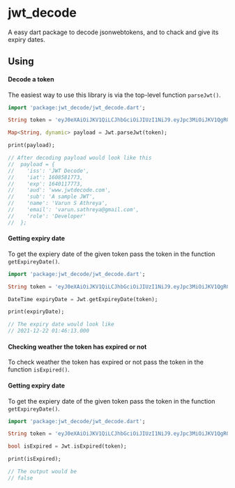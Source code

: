 # jwt_decode

A easy dart package to decode jsonwebtokens, and to chack and give its expiry dates.

## Using

#### Decode a token

The easiest way to use this library is via the top-level function `parseJwt()`.

```dart
import 'package:jwt_decode/jwt_decode.dart';

String token = 'eyJ0eXAiOiJKV1QiLCJhbGciOiJIUzI1NiJ9.eyJpc3MiOiJKV1QgRGVjb2RlIiwiaWF0IjoxNjA4NTgxNzczLCJleHAiOjE2NDAxMTc3NzMsImF1ZCI6Ind3dy5qd3RkZWNvZGUuY29tIiwic3ViIjoiQSBzYW1wbGUgSldUIiwibmFtZSI6IlZhcnVuIFMgQXRocmV5YSIsImVtYWlsIjoidmFydW4uc2F0aHJleWFAZ21haWwuY29tIiwicm9sZSI6IkRldmVsb3BlciJ9.vXE9ogUeMMsOTz2XQYHxE2hihVKyyxrhi_qfhJXamPQ';

Map<String, dynamic> payload = Jwt.parseJwt(token);

print(payload);

// After decoding payload would look like this
//  payload = {
//    'iss': 'JWT Decode',
//    'iat': 1608581773,
//    'exp': 1640117773,
//    'aud': 'www.jwtdecode.com',
//    'sub': 'A sample JWT',
//    'name': 'Varun S Athreya',
//    'email': 'varun.sathreya@gmail.com',
//    'role': 'Developer'
//  };
```

#### Getting expiry date

To get the expiery date of the given token pass the token in the function `getExpireyDate()`.

```dart
import 'package:jwt_decode/jwt_decode.dart';

String token = 'eyJ0eXAiOiJKV1QiLCJhbGciOiJIUzI1NiJ9.eyJpc3MiOiJKV1QgRGVjb2RlIiwiaWF0IjoxNjA4NTgxNzczLCJleHAiOjE2NDAxMTc3NzMsImF1ZCI6Ind3dy5qd3RkZWNvZGUuY29tIiwic3ViIjoiQSBzYW1wbGUgSldUIiwibmFtZSI6IlZhcnVuIFMgQXRocmV5YSIsImVtYWlsIjoidmFydW4uc2F0aHJleWFAZ21haWwuY29tIiwicm9sZSI6IkRldmVsb3BlciJ9.vXE9ogUeMMsOTz2XQYHxE2hihVKyyxrhi_qfhJXamPQ';

DateTime expiryDate = Jwt.getExpireyDate(token);

print(expiryDate);

// The expiry date would look like
// 2021-12-22 01:46:13.000
```

#### Checking weather the token has expired or not

To check weather the token has expired or not pass the token in the function `isExpired()`.

#### Getting expiry date

To get the expiery date of the given token pass the token in the function `getExpireyDate()`.

```dart
import 'package:jwt_decode/jwt_decode.dart';

String token = 'eyJ0eXAiOiJKV1QiLCJhbGciOiJIUzI1NiJ9.eyJpc3MiOiJKV1QgRGVjb2RlIiwiaWF0IjoxNjA4NTgxNzczLCJleHAiOjE2NDAxMTc3NzMsImF1ZCI6Ind3dy5qd3RkZWNvZGUuY29tIiwic3ViIjoiQSBzYW1wbGUgSldUIiwibmFtZSI6IlZhcnVuIFMgQXRocmV5YSIsImVtYWlsIjoidmFydW4uc2F0aHJleWFAZ21haWwuY29tIiwicm9sZSI6IkRldmVsb3BlciJ9.vXE9ogUeMMsOTz2XQYHxE2hihVKyyxrhi_qfhJXamPQ';

bool isExpired = Jwt.isExpired(token);

print(isExpired);

// The output would be
// false
```
